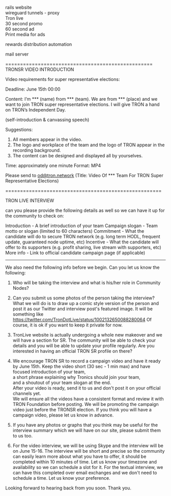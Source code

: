rails website  
wireguard tunnels - proxy  
Tron live  
30 second promo  
60 second ad  
Print media for ads  

rewards distribution automation  

mail server  


==================================================
TRONSR VIDEO INTRODUCTION

Video requirements for super representative elections:

Deadline: June 15th 00:00

Content:
I’m *** (name) from *** (team). We are from *** (place) and we want to join TRON super representative elections. I will give TRON a hand on TRON’s Independent Day.  

(self-introduction & canvassing speech)
 
Suggestions:

1. All members appear in the video.
2. The logo and workplace of the team and the logo of TRON appear in the recording background.
3. The content can be designed and displayed all by yourselves.

Time: approximately one minute
Format: MP4

Please send to od@tron.network (Title: Video Of *** Team For TRON Super Representative Elections)

=====================================================

TRON LIVE INTERVIEW

can you please provide the following details as well so we can have it up for the community to check on:

Introduction - A brief introduction of your team
Campaign slogan - Team motto or slogan (limited to 60 characters)
Commitment - What the candidate will do to secure TRON network (e.g. long term HODL, frequent update, guaranteed node uptime, etc)
Incentive - What the candidate will offer to its supporters (e.g. profit sharing, live stream with supporters, etc)
More info - Link to official candidate campaign page (if applicable) 

-------------------------------------------

We also need the following info before we begin. Can you let us know the following:

1) Who will be taking the interview and what is his/her role in Community Nodes?

2) Can you submit us some photos of the person taking the interview? What we will do is to draw up a comic style version of the person and post it as our Twitter and interview post's featured image. It will be something like https://twitter.com/TronDotLive/status/1002132650088280064  Of course, it is ok if you want to keep it private for now.

3) TronLive website is actually undergoing a whole new makeover and we will have a section for SR. The community will be able to check your details and you will be able to update your profile regularly. Are you interested in having an official TRON SR profile on there?

4) We encourage TRON SR to record a campaign video and have it ready by June 15th. Keep the video short (30 sec - 1 min max) and have  
focused introduction of your team,  
a short phrase explaining why Tronics should join your team,  
and a shoutout of your team slogan at the end.  
After your video is ready, send it to us and don't post it on your official channels yet.  
We will ensure all the videos have a consistent format and review it with TRON Foundation before posting. We will be promoting the campaign video just before the TRONSR election. If you think you will have a campaign video, please let us know in advance.

5) If you have any photos or graphs that you think may be useful for the interview summary which we will have on our site, please submit them to us too.

6) For the video interview, we will be using Skype and the interview will be on June 15-16. The interview will be short and precise so the community can easily learn more about what you have to offer, it should be completed within 10 minutes of time. Let us know your timezone and availability so we can schedule a slot for it. For the textual interview, we can have this completed over email exchanges and we don't need to schedule a time. Let us know your preference.
 
Looking forward to hearing back from you soon. Thank you.
